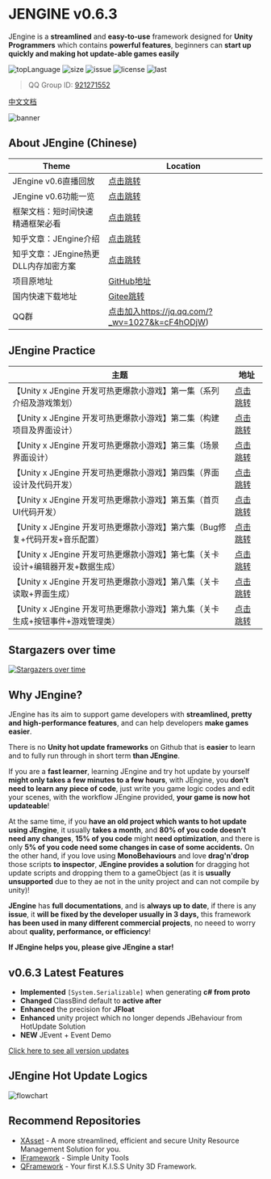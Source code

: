 # JENGINE v0.6.3

JEngine is a **streamlined** and **easy-to-use** framework designed for **Unity Programmers** which contains **powerful features**, beginners can **start up quickly and making hot update-able games easily**

![topLanguage](https://img.shields.io/github/languages/top/JasonXuDeveloper/JEngine)
![size](https://img.shields.io/github/languages/code-size/JasonXuDeveloper/JEngine)
![issue](https://img.shields.io/github/issues/JasonXuDeveloper/JEngine)
![license](https://img.shields.io/github/license/JasonXuDeveloper/JEngine)
![last](https://img.shields.io/github/last-commit/JasonXuDeveloper/JEngine)

> QQ Group ID: [921271552](https://jq.qq.com/?_wv=1027&k=cF4hODjW)

[中文文档](README.md)

![banner](https://s1.ax1x.com/2020/10/09/0rtUL4.png)

  ## About JEngine (Chinese)

| Theme                                | Location                                                     |
| ------------------------------------ | ------------------------------------------------------------ |
| JEngine v0.6直播回放                 | [点击跳转](https://www.bilibili.com/video/BV1My4y1B7FL/)     |
| JEngine v0.6功能一览                 | [点击跳转](https://www.bilibili.com/video/BV1Yv411j7wS/)     |
| 框架文档：短时间快速精通框架必看     | [点击跳转](https://xgamedev.uoyou.com/)                      |
| 知乎文章：JEngine介绍                | [点击跳转](https://zhuanlan.zhihu.com/p/218105381)           |
| 知乎文章：JEngine热更DLL内存加密方案 | [点击跳转](https://zhuanlan.zhihu.com/p/356693738)           |
| 项目原地址                           | [GitHub地址](https://github.com/JasonXuDeveloper/JEngine)    |
| 国内快速下载地址                     | [Gitee跳转](https://gitee.com/JasonXuDeveloper/JEngine)      |
| QQ群                                 | [点击加入](https://jq.qq.com/?_wv=1027&k=cF4hODjW)https://jq.qq.com/?_wv=1027&k=cF4hODjW) |

  ## JEngine Practice

| 主题                                                         | 地址                                                      |
| ------------------------------------------------------------ | --------------------------------------------------------- |
| 【Unity x JEngine 开发可热更爆款小游戏】第一集（系列介绍及游戏策划） | [点击跳转](https://www.bilibili.com/video/BV1sV41117ka/)  |
| 【Unity x JEngine 开发可热更爆款小游戏】第二集（构建项目及界面设计） | [点击跳转](https://www.bilibili.com/video/BV1m54y117vz/)  |
| 【Unity x JEngine 开发可热更爆款小游戏】第三集（场景界面设计） | [点击跳转](https://www.bilibili.com/video/BV1sk4y1C7b5/)  |
| 【Unity x JEngine 开发可热更爆款小游戏】第四集（界面设计及代码开发） | [点击跳转](https://www.bilibili.com/video/BV1hv411y7iC/)  |
| 【Unity x JEngine 开发可热更爆款小游戏】第五集（首页UI代码开发） | [点击跳转](https://www.bilibili.com/video/BV1ZT4y1c7t7/)  |
| 【Unity x JEngine 开发可热更爆款小游戏】第六集（Bug修复+代码开发+音乐配置） | [点击跳转](https://www.bilibili.com/video/BV1bi4y1E7e7/)  |
| 【Unity x JEngine 开发可热更爆款小游戏】第七集（关卡设计+编辑器开发+数据生成） | [点击跳转](https://www.bilibili.com/video/BV1sv411y7gF/)  |
| 【Unity x JEngine 开发可热更爆款小游戏】第八集（关卡读取+界面生成） | [点击跳转](https://www.bilibili.com/video/BV15f4y1B7oQ/)  |
| 【Unity x JEngine 开发可热更爆款小游戏】第九集（关卡生成+按钮事件+游戏管理类） | [点击跳转 ](https://www.bilibili.com/video/BV1zp4y1Y7cF/) |





## Stargazers over time

[![Stargazers over time](https://starchart.cc/JasonXuDeveloper/JEngine.svg)](https://starchart.cc/JasonXuDeveloper/JEngine)

## Why JEngine?

JEngine has its aim to support game developers with **streamlined, pretty and high-performance features**, and can help developers **make games easier**.

There is no **Unity hot update frameworks** on Github that is **easier** to learn and to fully run through in short term **than JEngine**.

If you are a **fast learner**, learning JEngine and try hot update by yourself **might only takes a few minutes to a few hours**, with JEngine, you **don't need to learn any piece of code**, just write you game logic codes and edit your scenes, with the workflow JEngine provided, **your game is now hot updateable**!

At the same time, if you **have an old project which wants to hot update using JEngine**, it usually **takes a month**, and **80% of you code doesn't need any changes**, **15% of you code** might **need optimization**, and there is only **5% of you code need some changes in case of some accidents.** On the other hand, if you love using **MonoBehaviours** and love **drag'n'drop** those scripts **to inspector**, **JEngine provides a solution** for dragging hot update scripts and dropping them to a gameObject (as it is **usually unsupported** due to they ae not in the unity project and can not compile by unity)!

**JEngine** has **full documentations**, and is **always up to date**, if there is any **issue**, it **will be fixed by the developer usually in 3 days,** this framework **has been used in many different commercial projects**, no neeed to worry about **quality, performance, or efficiency**!

**If JEngine helps you, please give JEngine a star!**



## v0.6.3 Latest Features

- **Implemented** ```[System.Serializable]``` when generating **c# from proto**
- **Changed** ClassBind default to **active after**
- **Enhanced** the precision for **JFloat**
- **Enhanced** unity project which no longer depends JBehaviour from HotUpdate Solution
- **NEW** JEvent + Event Demo



[Click here to see all version updates](CHANGE.md)



## JEngine Hot Update Logics

![flowchart](https://s1.ax1x.com/2020/07/14/Uthp6A.png)

## Recommend Repositories

- [XAsset](https://github.com/xasset/xasset) - A more streamlined, efficient and secure Unity Resource Management Solution for you.
- [IFramework](https://github.com/OnClick9927/IFramework) - Simple Unity Tools
- [QFramework](https://github.com/liangxiegame/QFramework) - Your first K.I.S.S Unity 3D Framework.